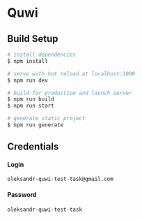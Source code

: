 # Quwi

## Build Setup

```bash
# install dependencies
$ npm install

# serve with hot reload at localhost:3000
$ npm run dev

# build for production and launch server
$ npm run build
$ npm run start

# generate static project
$ npm run generate
```

## Credentials

#### Login
```
oleksandr-quwi-test-task@gmail.com
```

#### Password
```
oleksandr-quwi-test-task
```
